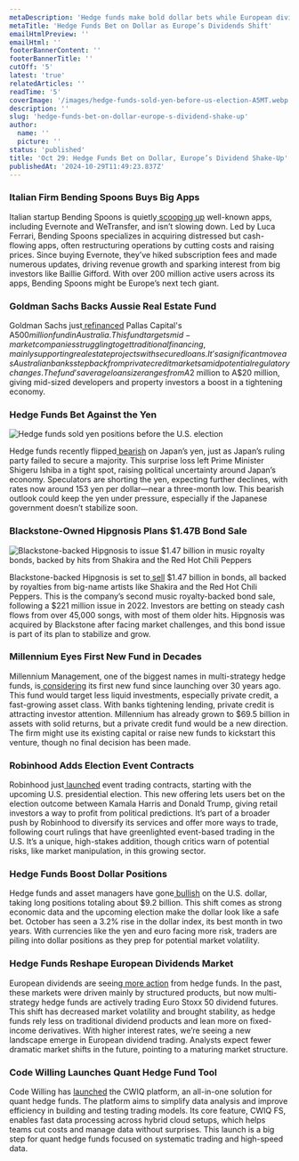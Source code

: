 ```yaml
---
metaDescription: 'Hedge funds make bold dollar bets while European dividend policies undergo major changes.'
metaTitle: 'Hedge Funds Bet on Dollar as Europe’s Dividends Shift'
emailHtmlPreview: ''
emailHtml: ''
footerBannerContent: ''
footerBannerTitle: ''
cutOff: '5'
latest: 'true'
relatedArticles: ''
readTime: '5'
coverImage: '/images/hedge-funds-sold-yen-before-us-election-A5MT.webp'
description: ''
slug: 'hedge-funds-bet-on-dollar-europe-s-dividend-shake-up'
author:
  name: ''
  picture: ''
status: 'published'
title: 'Oct 29: Hedge Funds Bet on Dollar, Europe’s Dividend Shake-Up'
publishedAt: '2024-10-29T11:49:23.837Z'
---
```


### Italian Firm Bending Spoons Buys Big Apps

Italian startup Bending Spoons is quietly[ scooping up](https://www.bloomberg.com/news/articles/2024-10-28/private-equity-for-apps-evernote-s-owner-has-big-plans?srnd=phx-alternative-investments&embedded-checkout=true) well-known apps, including Evernote and WeTransfer, and isn’t slowing down. Led by Luca Ferrari, Bending Spoons specializes in acquiring distressed but cash-flowing apps, often restructuring operations by cutting costs and raising prices. Since buying Evernote, they’ve hiked subscription fees and made numerous updates, driving revenue growth and sparking interest from big investors like Baillie Gifford. With over 200 million active users across its apps, Bending Spoons might be Europe’s next tech giant.

### Goldman Sachs Backs Aussie Real Estate Fund

Goldman Sachs just[ refinanced](https://www.bnnbloomberg.ca/business/company-news/2024/10/28/goldman-refinances-a500-million-australia-property-credit-fund/) Pallas Capital's A$500 million fund in Australia. This fund targets mid-market companies struggling to get traditional financing, mainly supporting real estate projects with secured loans. It’s a significant move as Australian banks step back from private credit markets amid potential regulatory changes. The fund’s average loan size ranges from A$2 million to A$20 million, giving mid-sized developers and property investors a boost in a tightening economy.

### Hedge Funds Bet Against the Yen

![Hedge funds sold yen positions before the U.S. election](/images/hedge-funds-sold-yen-before-us-election-gzNz.webp)

Hedge funds recently flipped[ bearish](https://www.bnnbloomberg.ca/business/international/2024/10/27/hedge-funds-sold-yen-just-before-election-catapulted-japan-risk/) on Japan’s yen, just as Japan’s ruling party failed to secure a majority. This surprise loss left Prime Minister Shigeru Ishiba in a tight spot, raising political uncertainty around Japan’s economy. Speculators are shorting the yen, expecting further declines, with rates now around 153 yen per dollar—near a three-month low. This bearish outlook could keep the yen under pressure, especially if the Japanese government doesn’t stabilize soon.

### Blackstone-Owned Hipgnosis Plans $1.47B Bond Sale

![Blackstone-backed Hipgnosis to issue $1.47 billion in music royalty bonds, backed by hits from Shakira and the Red Hot Chili Peppers](/images/hipgnosis-plans-1.47b-music-bond-sale-Q4OD.webp)

Blackstone-backed Hipgnosis is set to[ sell](https://www.investmentnews.com/alternatives/blackstone-owned-hipgnosis-plots-147b-music-bond-sale/257906#:~:text=Hipgnosis%2C%20a%20company%20that%20bought,Chili%20Peppers%20and%2050%20Cent.) $1.47 billion in bonds, all backed by royalties from big-name artists like Shakira and the Red Hot Chili Peppers. This is the company’s second music royalty-backed bond sale, following a $221 million issue in 2022. Investors are betting on steady cash flows from over 45,000 songs, with most of them older hits. Hipgnosis was acquired by Blackstone after facing market challenges, and this bond issue is part of its plan to stabilize and grow.

### Millennium Eyes First New Fund in Decades

Millennium Management, one of the biggest names in multi-strategy hedge funds, is[ considering](https://www.hedgeweek.com/millennium-mulls-first-found-in-more-than-30-years/#:~:text=Multi%2Dstrategy%20hedge%20fund%20major,report%20by%20the%20Financial%20Times.) its first new fund since launching over 30 years ago. This fund would target less liquid investments, especially private credit, a fast-growing asset class. With banks tightening lending, private credit is attracting investor attention. Millennium has already grown to $69.5 billion in assets with solid returns, but a private credit fund would be a new direction. The firm might use its existing capital or raise new funds to kickstart this venture, though no final decision has been made.

### Robinhood Adds Election Event Contracts

Robinhood just[ launched](https://www.investmentnews.com/alternatives/robinhood-wades-into-event-trading-with-harris-and-trump-contracts/257923) event trading contracts, starting with the upcoming U.S. presidential election. This new offering lets users bet on the election outcome between Kamala Harris and Donald Trump, giving retail investors a way to profit from political predictions. It’s part of a broader push by Robinhood to diversify its services and offer more ways to trade, following court rulings that have greenlighted event-based trading in the U.S. It’s a unique, high-stakes addition, though critics warn of potential risks, like market manipulation, in this growing sector.

### Hedge Funds Boost Dollar Positions

Hedge funds and asset managers have gone[ bullish](https://www.hedgeweek.com/investors-flip-to-bullish-dollar-bets/#:~:text=Hedge%20funds%2C%20asset%20managers%2C%20and,Trading%20Commission%20compiled%20by%20Bloomberg.) on the U.S. dollar, taking long positions totaling about $9.2 billion. This shift comes as strong economic data and the upcoming election make the dollar look like a safe bet. October has seen a 3.2% rise in the dollar index, its best month in two years. With currencies like the yen and euro facing more risk, traders are piling into dollar positions as they prep for potential market volatility.

### Hedge Funds Reshape European Dividends Market

European dividends are seeing[ more action](https://www.hedgeweek.com/hedge-funds-wield-growing-influence-in-european-dividend-market/#:~:text=Hedge%20funds%20are%20increasingly%20shaping,to%20a%20report%20by%20Bloomberg.) from hedge funds. In the past, these markets were driven mainly by structured products, but now multi-strategy hedge funds are actively trading Euro Stoxx 50 dividend futures. This shift has decreased market volatility and brought stability, as hedge funds rely less on traditional dividend products and lean more on fixed-income derivatives. With higher interest rates, we’re seeing a new landscape emerge in European dividend trading. Analysts expect fewer dramatic market shifts in the future, pointing to a maturing market structure.

### Code Willing Launches Quant Hedge Fund Tool

Code Willing has [launched](https://www.hedgeweek.com/code-willing-launches-all-in-one-quant-hedge-fund-solution/) the CWIQ platform, an all-in-one solution for quant hedge funds. The platform aims to simplify data analysis and improve efficiency in building and testing trading models. Its core feature, CWIQ FS, enables fast data processing across hybrid cloud setups, which helps teams cut costs and manage data without surprises. This launch is a big step for quant hedge funds focused on systematic trading and high-speed data.